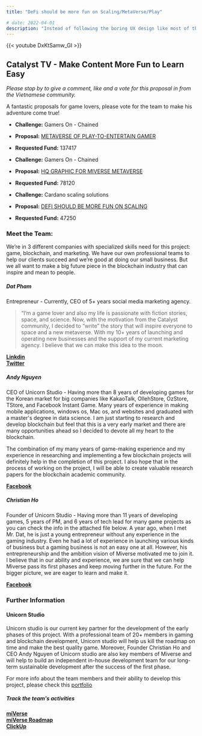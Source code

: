 ```yaml
---
title: "DeFi should be more fun on Scaling/MetaVerse/Play"

# date: 2022-04-01
description: "Instead of following the boring UX design like most of the current DEXs, Miverse will give a distinct model to DeFi & GameFi ecosystem. "
---
```


{{<  youtube DxKtSamw_GI >}}

## Catalyst TV - Make Content More Fun to Learn Easy

*Please stop by to give a comment, like and a vote for this proposal in from the Vietnamese community.*

A fantastic proposals for game lovers, please vote for the team to make his adventure come true!

- **Challenge:** Gamers On - Chained
- **Proposal:** [METAVERSE OF PLAY-TO-ENTERTAIN GAMER](https://cardano.ideascale.com/c/idea/397373)  
- **Requested Fund:** 137417

- **Challenge:** Gamers On - Chained
- **Proposal:** [HQ GRAPHIC FOR MIVERSE METAVERSE](https://cardano.ideascale.com/c/idea/397499)  
- **Requested Fund:** 78120

- **Challenge:** Cardano scaling solutions
- **Proposal:** [DEFI SHOULD BE MORE FUN ON SCALING](https://cardano.ideascale.com/c/idea/404556)  
- **Requested Fund:** 47250

### Meet the Team:


We’re in 3 different companies with specialized skills need for this project: game, blockchain, and marketing. We have our own professional teams to help our clients succeed and we’re good at doing our small business. But we all want to make a big future piece in the blockchain industry that can inspire and mean to people.

##### **Dat Pham**
Entrepreneur - Currently, CEO of 5+ years social media marketing agency.

>“I’m a game lover and also my life is passionate with fiction stories, space, and science. Now, with the motivation from the Catalyst community, I decided to “write” the story that will inspire everyone to space and a new metaverse. With my 10+ years of launching and operating new businesses and the support of my current marketing agency. I believe that we can make this idea to the moon. 

[**Linkdin**](https://www.linkedin.com/in/datpham-alfred/)  
[**Twitter**](https://twitter.com/DatPham_Alfred)

##### **Andy Nguyen**
CEO of Unicorn Studio - Having more than 8 years of developing games for the Korean market for big companies like KakaoTalk, OllehStore, OzStore, TStore, and Facebook Instant Game. Many years of experience in making mobile applications, windows os, Mac os, and websites and graduated with a master's degree in data science. I am just starting to research and develop blockchain but feel that this is a very early market and there are many opportunities ahead so I decided to devote all my heart to the blockchain. 

The combination of my many years of game-making experience and my experience in researching and implementing a few blockchain projects will definitely help in the completion of this project. I also hope that in the process of working on the project, I will be able to create valuable research papers for the blockchain academic community.  

[**Facebook**](https://www.facebook.com/ngocnd86)

##### **Christian Ho**
Founder of Unicorn Studio - Having more than 11 years of developing games, 5 years of PM, and 6 years of tech lead for many game projects as you can check the info in the attached file below. A year ago, when I met Mr. Dat, he is just a young entrepreneur without any experience in the gaming industry. Even he had a lot of experience in launching various kinds of business but a gaming business is not an easy one at all. However, his entrepreneurship and the ambition vision of Miverse motivated me to join it. I believe that in our ability and experience, we are sure that we can help Miverse pass its first phases and keep moving further in the future. For the bigger picture, we are eager to learn and make it.  

[**Facebook**](https://www.facebook.com/ho.quochuy.75470)

### Further Information

#### Unicorn Studio
Unicorn studio is our current key partner for the development of the early phases of this project. With a professional team of 20+ members in gaming and blockchain development, Unicorn studio will help us kill the roadmap on time and make the best quality game. Moreover, Founder Christian Ho and CEO Andy Nguyen of Unicorn studio are also key members of Miverse and will help to build an independent in-house development team for our long-term sustainable development after the success of the first phase.

For more info about the team members and their ability to develop this project, please check this [portfolio](https://drive.google.com/file/d/1zi696iR7UKfY_517Jua1o9an933wDXn1/view)

##### Track the team's activities
[**miVerse**](https://miverse.com/)  
[**miVerse Roadmap**](https://docs.google.com/spreadsheets/d/1Vog9sPATv2Cn8eGNG6xsalerib5CfNPA/edit#gid=7495255)  
[**ClickUp**](https://app.clickup.com/25516174/v/l/6-145737873-1)

